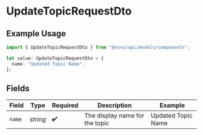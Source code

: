 # UpdateTopicRequestDto

## Example Usage

```typescript
import { UpdateTopicRequestDto } from "@novu/api/models/components";

let value: UpdateTopicRequestDto = {
  name: "Updated Topic Name",
};
```

## Fields

| Field                          | Type                           | Required                       | Description                    | Example                        |
| ------------------------------ | ------------------------------ | ------------------------------ | ------------------------------ | ------------------------------ |
| `name`                         | *string*                       | :heavy_check_mark:             | The display name for the topic | Updated Topic Name             |